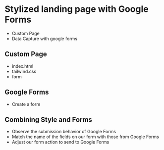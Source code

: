 # Stylized landing page with Google Forms

- Custom Page
- Data Capture with google forms

## Custom Page

- index.html
- tailwind.css
- form

## Google Forms

- Create a form

## Combining Style and Forms

- Observe the submission behavior of Google Forms
- Match the name of the fields on our form with those from Google Forms
- Adjust our form action to send to Google Forms